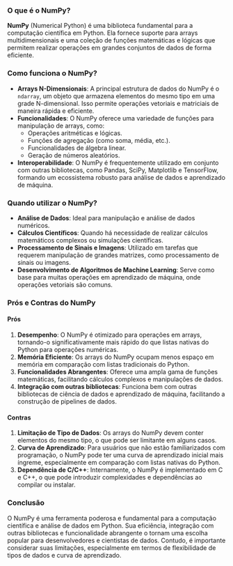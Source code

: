 ### O que é o NumPy?
**NumPy** (Numerical Python) é uma biblioteca fundamental para a computação científica em Python. Ela fornece suporte para arrays multidimensionais e uma coleção de funções matemáticas e lógicas que permitem realizar operações em grandes conjuntos de dados de forma eficiente.

### Como funciona o NumPy?
- **Arrays N-Dimensionais**: A principal estrutura de dados do NumPy é o `ndarray`, um objeto que armazena elementos do mesmo tipo em uma grade N-dimensional. Isso permite operações vetoriais e matriciais de maneira rápida e eficiente.
- **Funcionalidades**: O NumPy oferece uma variedade de funções para manipulação de arrays, como:
  - Operações aritméticas e lógicas.
  - Funções de agregação (como soma, média, etc.).
  - Funcionalidades de álgebra linear.
  - Geração de números aleatórios.
- **Interoperabilidade**: O NumPy é frequentemente utilizado em conjunto com outras bibliotecas, como Pandas, SciPy, Matplotlib e TensorFlow, formando um ecossistema robusto para análise de dados e aprendizado de máquina.

### Quando utilizar o NumPy?
- **Análise de Dados**: Ideal para manipulação e análise de dados numéricos.
- **Cálculos Científicos**: Quando há necessidade de realizar cálculos matemáticos complexos ou simulações científicas.
- **Processamento de Sinais e Imagens**: Utilizado em tarefas que requerem manipulação de grandes matrizes, como processamento de sinais ou imagens.
- **Desenvolvimento de Algoritmos de Machine Learning**: Serve como base para muitas operações em aprendizado de máquina, onde operações vetoriais são comuns.

### Prós e Contras do NumPy

#### Prós
1. **Desempenho**: O NumPy é otimizado para operações em arrays, tornando-o significativamente mais rápido do que listas nativas do Python para operações numéricas.
2. **Memória Eficiente**: Os arrays do NumPy ocupam menos espaço em memória em comparação com listas tradicionais do Python.
3. **Funcionalidades Abrangentes**: Oferece uma ampla gama de funções matemáticas, facilitando cálculos complexos e manipulações de dados.
4. **Integração com outras bibliotecas**: Funciona bem com outras bibliotecas de ciência de dados e aprendizado de máquina, facilitando a construção de pipelines de dados.

#### Contras
1. **Limitação de Tipo de Dados**: Os arrays do NumPy devem conter elementos do mesmo tipo, o que pode ser limitante em alguns casos.
2. **Curva de Aprendizado**: Para usuários que não estão familiarizados com programação, o NumPy pode ter uma curva de aprendizado inicial mais íngreme, especialmente em comparação com listas nativas do Python.
3. **Dependência de C/C++**: Internamente, o NumPy é implementado em C e C++, o que pode introduzir complexidades e dependências ao compilar ou instalar.

### Conclusão
O NumPy é uma ferramenta poderosa e fundamental para a computação científica e análise de dados em Python. Sua eficiência, integração com outras bibliotecas e funcionalidade abrangente o tornam uma escolha popular para desenvolvedores e cientistas de dados. Contudo, é importante considerar suas limitações, especialmente em termos de flexibilidade de tipos de dados e curva de aprendizado.
